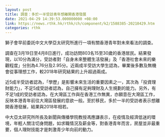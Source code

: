 ```yaml
---
layout: post
title: 調查：多於一半受訪青年想離開香港發展
date: 2021-04-29 14:39:53.000000000 +08:00
link: https://news.rthk.hk/rthk/ch/component/k2/1588385-20210429.htm
categories: rthk
---
```


獅子會早前委託中文大學亞太研究所進行一項有關香港青年對未來看法的調查。

調查在3月19日至4月8日進行，成功訪問803名15至30歲的香港居民。結果發現，以10分為滿分，受訪者對「自身未來整體生活發展」及「香港社會未來的樂觀程度」分別為4.76分及2.95分。近兩成半受訪大學生認為，畢業後多數及無機會從事理想工作，較2018年研究結果的上升超過兩成。

近5成半受訪者認為，「學歷」是影響未來生活的重要因素之一，其次為「投資理財能力」，不足5成受訪者認為，自己擁有足夠理財及人生規劃的能力。另外，有不足1成的受訪者認為，在大灣區工作與在香港工作無異，亦願意在大灣區工作，反映本港青年前往大灣區發展的意欲一般。至於移民，多於一半的受訪者表示想離開香港發展，結果與2018年相若。

中大亞太研究所所長及新聞與傳播學院教授馮應謙表示，在疫情及經濟低迷的環境，年輕人關注切身問題，如求職情況及薪金等，對香港青年而言，房屋並非最重要，個人理財技能才是刺激青少年向前的動力。

